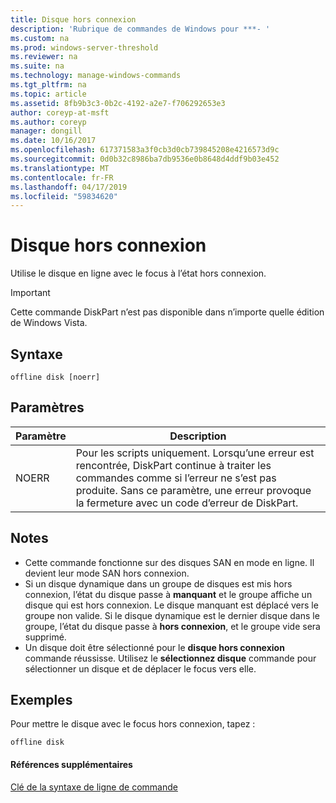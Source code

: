 ```yaml
---
title: Disque hors connexion
description: 'Rubrique de commandes de Windows pour ***- '
ms.custom: na
ms.prod: windows-server-threshold
ms.reviewer: na
ms.suite: na
ms.technology: manage-windows-commands
ms.tgt_pltfrm: na
ms.topic: article
ms.assetid: 8fb9b3c3-0b2c-4192-a2e7-f706292653e3
author: coreyp-at-msft
ms.author: coreyp
manager: dongill
ms.date: 10/16/2017
ms.openlocfilehash: 617371583a3f0cb3d0cb739845208e4216573d9c
ms.sourcegitcommit: 0d0b32c8986ba7db9536e0b8648d4ddf9b03e452
ms.translationtype: MT
ms.contentlocale: fr-FR
ms.lasthandoff: 04/17/2019
ms.locfileid: "59834620"
---
```

# <a name="offline-disk"></a>Disque hors connexion



Utilise le disque en ligne avec le focus à l’état hors connexion.

> [!IMPORTANT]
> Cette commande DiskPart n’est pas disponible dans n’importe quelle édition de Windows Vista.

## <a name="syntax"></a>Syntaxe

```
offline disk [noerr]
```

## <a name="parameters"></a>Paramètres

|Paramètre|Description|
|---------|-----------|
|NOERR|Pour les scripts uniquement. Lorsqu’une erreur est rencontrée, DiskPart continue à traiter les commandes comme si l’erreur ne s’est pas produite. Sans ce paramètre, une erreur provoque la fermeture avec un code d’erreur de DiskPart.|

## <a name="remarks"></a>Notes

-   Cette commande fonctionne sur des disques SAN en mode en ligne. Il devient leur mode SAN hors connexion.
-   Si un disque dynamique dans un groupe de disques est mis hors connexion, l’état du disque passe à **manquant** et le groupe affiche un disque qui est hors connexion. Le disque manquant est déplacé vers le groupe non valide. Si le disque dynamique est le dernier disque dans le groupe, l’état du disque passe à **hors connexion**, et le groupe vide sera supprimé.
-   Un disque doit être sélectionné pour le **disque hors connexion** commande réussisse. Utilisez le **sélectionnez disque** commande pour sélectionner un disque et de déplacer le focus vers elle.

## <a name="BKMK_examples"></a>Exemples

Pour mettre le disque avec le focus hors connexion, tapez :
```
offline disk
```

#### <a name="additional-references"></a>Références supplémentaires

[Clé de la syntaxe de ligne de commande](command-line-syntax-key.md)

